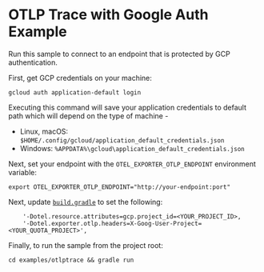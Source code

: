 # OTLP Trace with Google Auth Example

Run this sample to connect to an endpoint that is protected by GCP authentication.

First, get GCP credentials on your machine:

```shell
gcloud auth application-default login
```
Executing this command will save your application credentials to default path which will depend on the type of machine -
 - Linux, macOS: `$HOME/.config/gcloud/application_default_credentials.json`
 - Windows: `%APPDATA%\gcloud\application_default_credentials.json`

Next, set your endpoint with the `OTEL_EXPORTER_OTLP_ENDPOINT` environment variable:

```shell
export OTEL_EXPORTER_OTLP_ENDPOINT="http://your-endpoint:port"
```

Next, update [`build.gradle`](build.grade) to set the following:

```
	'-Dotel.resource.attributes=gcp.project_id=<YOUR_PROJECT_ID>,
	'-Dotel.exporter.otlp.headers=X-Goog-User-Project=<YOUR_QUOTA_PROJECT>',
```

Finally, to run the sample from the project root:

```
cd examples/otlptrace && gradle run
```
